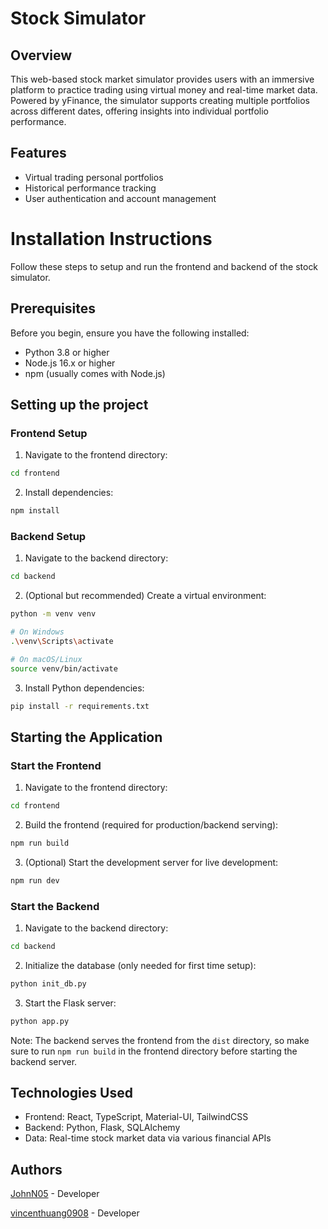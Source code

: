 # Stock Simulator

## Overview
This web-based stock market simulator provides users with an immersive platform to practice trading using virtual money and real-time market data. Powered by yFinance, the simulator supports creating multiple portfolios across different dates, offering insights into individual portfolio performance.

## Features
- Virtual trading personal portfolios
- Historical performance tracking
- User authentication and account management

# Installation Instructions
Follow these steps to setup and run the frontend and backend of the stock simulator.

## Prerequisites

Before you begin, ensure you have the following installed:
- Python 3.8 or higher
- Node.js 16.x or higher
- npm (usually comes with Node.js)

## Setting up the project

### Frontend Setup
1. Navigate to the frontend directory:
```bash
cd frontend
```

2. Install dependencies:
```bash
npm install
```

### Backend Setup
1. Navigate to the backend directory:
```bash
cd backend
```

2. (Optional but recommended) Create a virtual environment:
```bash
python -m venv venv

# On Windows
.\venv\Scripts\activate

# On macOS/Linux
source venv/bin/activate
```

3. Install Python dependencies:
```bash
pip install -r requirements.txt
```

## Starting the Application

### Start the Frontend
1. Navigate to the frontend directory:
```bash
cd frontend
```

2. Build the frontend (required for production/backend serving):
```bash
npm run build
```

3. (Optional) Start the development server for live development:
```bash
npm run dev
```

### Start the Backend
1. Navigate to the backend directory:
```bash
cd backend
```

2. Initialize the database (only needed for first time setup):
```bash
python init_db.py
```

3. Start the Flask server:
```bash
python app.py
```

Note: The backend serves the frontend from the `dist` directory, so make sure to run `npm run build` in the frontend directory before starting the backend server.

## Technologies Used
- Frontend: React, TypeScript, Material-UI, TailwindCSS
- Backend: Python, Flask, SQLAlchemy
- Data: Real-time stock market data via various financial APIs

## Authors

[JohnN05](https://github.com/JohnN05) - Developer

[vincenthuang0908](https://github.com/vincenthuang0908) - Developer

